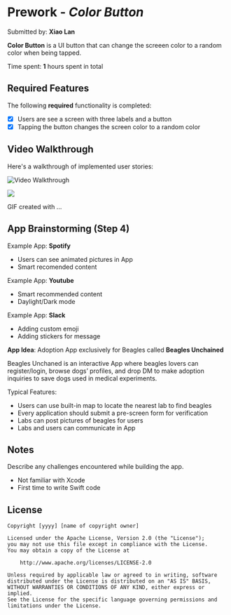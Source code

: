 # Prework - *Color Button*

Submitted by: **Xiao Lan**

**Color Button** is a UI button that can change the screeen color to a random color when being tapped.

Time spent: **1** hours spent in total

## Required Features

The following **required** functionality is completed:

- [X] Users are see a screen with three labels and a button
- [x] Tapping the button changes the screen color to a random color
 
## Video Walkthrough

Here's a walkthrough of implemented user stories:

<img src='http://i.imgur.com/link/to/your/gif/file.gif' title='Video Walkthrough' width='' alt='Video Walkthrough' />

![](https://imgur.com/1QkGZS1.gif)

<!-- Replace this with whatever GIF tool you used! -->
GIF created with ...  
<!-- Recommended tools:
[Kap](https://getkap.co/) for macOS
[ScreenToGif](https://www.screentogif.com/) for Windows
[peek](https://github.com/phw/peek) for Linux. -->

## App Brainstorming (Step 4)

Example App: **Spotify**

- Users can see animated pictures in App
- Smart recomended content

Example App: **Youtube**

- Smart recommended content
- Daylight/Dark mode

Example App: **Slack**

- Adding custom emoji
- Adding stickers for message

**App Idea**: Adoption App exclusively for Beagles called **Beagles Unchained**

Beagles Unchaned is an interactive App where beagles lovers can register/login, browse dogs’ profiles, and drop DM to make adoption inquiries to save dogs used in medical experiments.

Typical Features:

- Users can use built-in map to locate the nearest lab to find beagles
- Every application should submit a pre-screen form for verification
- Labs can post pictures of beagles for users
- Labs and users can communicate in App

## Notes

Describe any challenges encountered while building the app.

- Not familiar with Xcode
- First time to write Swift code

## License

    Copyright [yyyy] [name of copyright owner]

    Licensed under the Apache License, Version 2.0 (the "License");
    you may not use this file except in compliance with the License.
    You may obtain a copy of the License at

        http://www.apache.org/licenses/LICENSE-2.0

    Unless required by applicable law or agreed to in writing, software
    distributed under the License is distributed on an "AS IS" BASIS,
    WITHOUT WARRANTIES OR CONDITIONS OF ANY KIND, either express or implied.
    See the License for the specific language governing permissions and
    limitations under the License.
